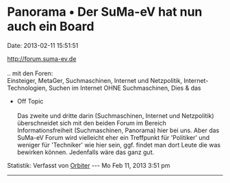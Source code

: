 Panorama • Der SuMa-eV hat nun auch ein Board
=============================================

Date: 2013-02-11 15:51:51

<http://forum.suma-ev.de>\
\
.. mit den Foren:\
Einsteiger, MetaGer, Suchmaschinen, Internet und Netzpolitik,
Internet-Technologien, Suchen im Internet OHNE Suchmaschinen, Dies & das
- Off Topic\
\
Das zweite und dritte darin (Suchmaschinen, Internet und Netzpolitik)
überschneidet sich mit den beiden Forum im Bereich Informationsfreiheit
(Suchmaschinen, Panorama) hier bei uns. Aber das SuMa-eV Forum wird
vielleicht eher ein Treffpunkt für \'Politiker\' und weniger für
\'Techniker\' wie hier sein, ggf. findet man dort Leute die was bewirken
können. Jedenfalls wäre das ganz gut.

Statistik: Verfasst von
[Orbiter](http://forum.yacy-websuche.de/memberlist.php?mode=viewprofile&u=2)
--- Mo Feb 11, 2013 3:51 pm

------------------------------------------------------------------------
